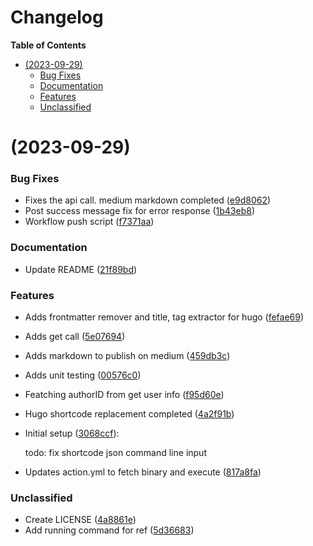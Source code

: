 # Changelog

<!-- START doctoc generated TOC please keep comment here to allow auto update -->
<!-- DON'T EDIT THIS SECTION, INSTEAD RE-RUN doctoc TO UPDATE -->

**Table of Contents**

- [(2023-09-29)](#2023-09-29)
  - [Bug Fixes](#bug-fixes)
  - [Documentation](#documentation)
  - [Features](#features)
  - [Unclassified](#unclassified)

<!-- END doctoc generated TOC please keep comment here to allow auto update -->

# (2023-09-29)

### Bug Fixes

- Fixes the api call. medium markdown completed ([e9d8062](https://github.com/imrushi/markdown-or-hugo-to-medium/commit/e9d806207348b29fe98fa231d97609d1ccc3e188))
- Post success message fix for error response ([1b43eb8](https://github.com/imrushi/markdown-or-hugo-to-medium/commit/1b43eb878f57723b9a907ac0b8a3b293ef103d4c))
- Workflow push script ([f7371aa](https://github.com/imrushi/markdown-or-hugo-to-medium/commit/f7371aa04362927d1cda6a8d73eed09243fc8577))

### Documentation

- Update README ([21f89bd](https://github.com/imrushi/markdown-or-hugo-to-medium/commit/21f89bd7f95ef8dee927103fb0f0ec702c82bf72))

### Features

- Adds frontmatter remover and title, tag extractor for hugo ([fefae69](https://github.com/imrushi/markdown-or-hugo-to-medium/commit/fefae696e24dcc3052358d2654e8584b69fbebf3))
- Adds get call ([5e07694](https://github.com/imrushi/markdown-or-hugo-to-medium/commit/5e076945e00d588cc3afd8e7865fd6c7c98f7bb8))
- Adds markdown to publish on medium ([459db3c](https://github.com/imrushi/markdown-or-hugo-to-medium/commit/459db3c5fe3870a7bbeba2bc8bbee81de4c3e3fe))
- Adds unit testing ([00576c0](https://github.com/imrushi/markdown-or-hugo-to-medium/commit/00576c0325bdbe8a2c3278819bb5a7cbb709133c))
- Featching authorID from get user info ([f95d60e](https://github.com/imrushi/markdown-or-hugo-to-medium/commit/f95d60eaa0b448da77b698d268e8cac5d30a10c9))
- Hugo shortcode replacement completed ([4a2f91b](https://github.com/imrushi/markdown-or-hugo-to-medium/commit/4a2f91b13c81a80619ccd55021d28a7caf9be8ef))
- Initial setup ([3068ccf](https://github.com/imrushi/markdown-or-hugo-to-medium/commit/3068ccf8e198b5244069391ced824990bdc1410d)):

  todo: fix shortcode json command line input

- Updates action.yml to fetch binary and execute ([817a8fa](https://github.com/imrushi/markdown-or-hugo-to-medium/commit/817a8faae40ad137a9aaddf4d798728d213c0967))

### Unclassified

- Create LICENSE ([4a8861e](https://github.com/imrushi/markdown-or-hugo-to-medium/commit/4a8861efed7bf3cb547ef22e35f0f622a261f788))
- Add running command for ref ([5d36683](https://github.com/imrushi/markdown-or-hugo-to-medium/commit/5d36683718d829e77ef5bf4ff01de922d618adc7))
